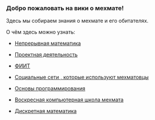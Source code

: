 ### Добро пожаловать на вики о мехмате!

Здесь мы собираем знания о мехмате и его обитателях.

О чём здесь можно узнать:

- [Непрерывная математика](Data/continious-math.md)

- [Проектная деятельность](Data/projects.md)

- [ФИИТ](Data/FIITarticle.txt)

- [Социальные сети , которые используют мехматовцы](Data/social-networks.md)

- [Основы программирования](Data/bases-of-programming.md)

- [Воскресная компьютерная школа мехмата](Data/sunschool-comp.md)

- [Дискретная математика](Data/Discrete-math.md)
